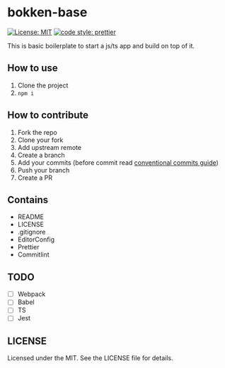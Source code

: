 # bokken-base

[![License: MIT](https://img.shields.io/badge/License-MIT-yellow.svg)](https://opensource.org/licenses/MIT)
[![code style: prettier](https://img.shields.io/badge/code_style-prettier-ff69b4.svg?style=flat-square)](https://github.com/prettier/prettier)

This is basic boilerplate to start a js/ts app and build on top of it.

## How to use

1. Clone the project
2. `npm i`

## How to contribute

1. Fork the repo
2. Clone your fork
3. Add upstream remote
4. Create a branch
5. Add your commits (before commit read [conventional commits guide](https://www.conventionalcommits.org/en/v1.0.0/))
6. Push your branch
7. Create a PR

## Contains

- README
- LICENSE
- .gitignore
- EditorConfig
- Prettier
- Commitlint

## TODO

- [ ] Webpack
- [ ] Babel
- [ ] TS
- [ ] Jest

## LICENSE

Licensed under the MIT. See the LICENSE file for details.
